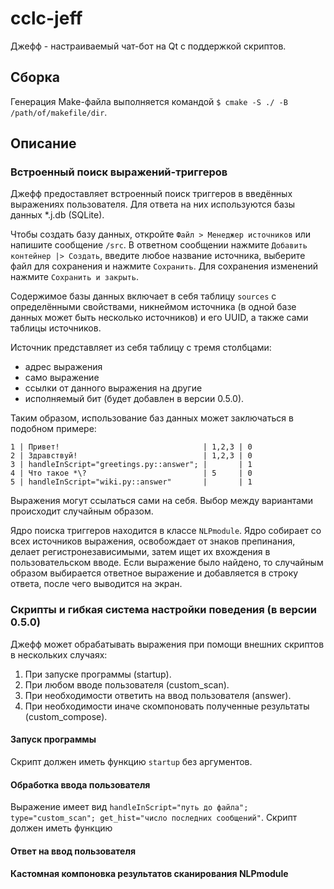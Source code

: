 # cclc-jeff

Джефф - настраиваемый чат-бот на Qt с поддержкой скриптов.

## Сборка

Генерация Make-файла выполняется командой `$ cmake -S ./ -B /path/of/makefile/dir`.

## Описание

### Встроенный поиск выражений-триггеров

Джефф предоставляет встроенный поиск триггеров в введённых выражениях пользователя. Для ответа на них используются базы данных \*.j.db (SQLite).

Чтобы создать базу данных, откройте `Файл > Менеджер источников` или напишите сообщение `/src`. В ответном сообщении нажмите `Добавить контейнер |> Создать`, введите любое название источника, выберите файл для сохранения и нажмите `Сохранить`. Для сохранения изменений нажмите `Сохранить и закрыть`.

Содержимое базы данных включает в себя таблицу `sources` с определёнными свойствами, никнеймом источника (в одной базе данных может быть несколько источников) и его UUID, а также сами таблицы источников.

Источник представляет из себя таблицу с тремя столбцами: 

- адрес выражения
- само выражение
- ссылки от данного выражения на другие
- исполняемый бит (будет добавлен в версии 0.5.0).

Таким образом, использование баз данных может заключаться в подобном примере:

```
1 | Привет!                                | 1,2,3 | 0
2 | Здравствуй!                            | 1,2,3 | 0
3 | handleInScript="greetings.py::answer"; |       | 1
4 | Что такое *\?                          | 5     | 0
5 | handleInScript="wiki.py::answer"       |       | 1
```

Выражения могут ссылаться сами на себя. Выбор между вариантами происходит случайным образом.

Ядро поиска триггеров находится в классе `NLPmodule`. Ядро собирает со всех источников выражения, освобождает от знаков препинания, делает регистронезависимыми, затем ищет их вхождения в пользовательском вводе. Если выражение было найдено, то случайным образом выбирается ответное выражение и добавляется в строку ответа, после чего выводится на экран.

### Скрипты и гибкая система настройки поведения (в версии 0.5.0)

Джефф может обрабатывать выражения при помощи внешних скриптов в нескольких случаях:

1. При запуске программы (startup).
2. При любом вводе пользователя (custom_scan).
3. При необходимости ответить на ввод пользователя (answer).
4. При необходимости иначе скомпоновать полученные результаты (custom_compose).

#### Запуск программы

Скрипт должен иметь функцию `startup` без аргументов.

#### Обработка ввода пользователя

Выражение имеет вид `handleInScript="путь до файла"; type="custom_scan"; get_hist="число последних сообщений"`. Скрипт должен иметь функцию

#### Ответ на ввод пользователя

#### Кастомная компоновка результатов сканирования NLPmodule
